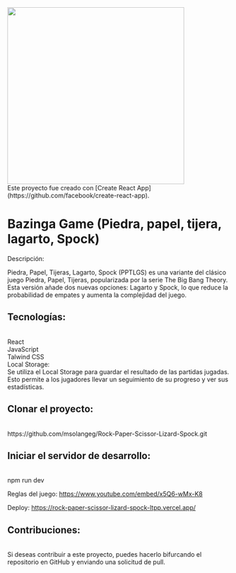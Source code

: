 <img src='https://res.cloudinary.com/dv7kzlqy6/image/upload/v1711049452/WhatsApp_Image_2024-03-20_at_22.23.18_im7nzs.jpg' width='400'>
</br>
Este proyecto fue creado con [Create React App](https://github.com/facebook/create-react-app).

# Bazinga Game (Piedra, papel, tijera, lagarto, Spock)
Descripción:

Piedra, Papel, Tijeras, Lagarto, Spock (PPTLGS) es una variante del clásico juego Piedra, Papel, Tijeras, popularizada por la serie The Big Bang Theory. Esta versión añade dos nuevas opciones: Lagarto y Spock, lo que reduce la probabilidad de empates y aumenta la complejidad del juego.


<h2>Tecnologías:</h2></br>
React</br>
JavaScript</br>
Talwind CSS</br>
Local Storage:</br>
Se utiliza el Local Storage para guardar el resultado de las partidas jugadas.
Esto permite a los jugadores llevar un seguimiento de su progreso y ver sus estadísticas.

<h2>Clonar el proyecto:</h2></br>
https://github.com/msolangeg/Rock-Paper-Scissor-Lizard-Spock.git

<h2>Iniciar el servidor de desarrollo:</h2></br> 
npm run dev

Reglas del juego:
https://www.youtube.com/embed/x5Q6-wMx-K8

Deploy:
https://rock-paper-scissor-lizard-spock-ltpp.vercel.app/

<h2>Contribuciones:</h2></br>
Si deseas contribuir a este proyecto, puedes hacerlo bifurcando el repositorio en GitHub y enviando una solicitud de pull.
